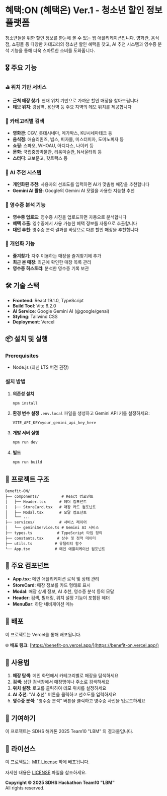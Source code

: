# 혜택:ON (혜택온) Ver.1 - 청소년 할인 정보 플랫폼

청소년들을 위한 할인 정보를 한눈에 볼 수 있는 웹 애플리케이션입니다. 영화관, 음식점, 쇼핑몰 등 다양한 카테고리의 청소년 할인 혜택을 찾고, AI 추천 시스템과 영수증 분석 기능을 통해 더욱 스마트한 소비를 도와줍니다.

## 🎖️ 주요 기능

### ⛳ 위치 기반 서비스
- **근처 매장 찾기**: 현재 위치 기반으로 가까운 할인 매장을 찾아드립니다
- **데모 위치**: 강남역, 용산역 등 주요 지역의 데모 위치를 제공합니다

### 🎯 카테고리별 검색
- **영화관**: CGV, 롯데시네마, 메가박스, KU시네마테크 등
- **음식점**: 애슐리퀸즈, 빕스, 피자몰, 미스터피자, 도미노피자 등
- **쇼핑**: 스파오, WHOAU, 아디다스, 나이키 등
- **문화**: 국립중앙박물관, 리움미술관, N서울타워 등
- **스터디**: 교보문고, 핫트랙스 등

### 🪩 AI 추천 시스템
- **개인화된 추천**: 사용자의 선호도를 입력하면 AI가 맞춤형 매장을 추천합니다
- **Gemini AI 활용**: Google의 Gemini AI 모델을 사용한 지능형 추천

### 📸 영수증 분석 기능
- **영수증 업로드**: 영수증 사진을 업로드하면 자동으로 분석합니다
- **혜택 추출**: 영수증에서 사용 가능한 혜택 정보를 자동으로 추출합니다
- **대안 추천**: 영수증 분석 결과를 바탕으로 다른 할인 매장을 추천합니다

### 💾 개인화 기능
- **즐겨찾기**: 자주 이용하는 매장을 즐겨찾기에 추가
- **최근 본 매장**: 최근에 확인한 매장 목록 관리
- **영수증 히스토리**: 분석한 영수증 기록 보관

## 🛠 기술 스택

- **Frontend**: React 19.1.0, TypeScript
- **Build Tool**: Vite 6.2.0
- **AI Service**: Google Gemini AI (@google/genai)
- **Styling**: Tailwind CSS
- **Deployment**: Vercel

## 📦 설치 및 실행

### Prerequisites
- Node.js (최신 LTS 버전 권장)

### 설치 방법

1. **의존성 설치**
   ```bash
   npm install
   ```

2. **환경 변수 설정**
   `.env.local` 파일을 생성하고 Gemini API 키를 설정하세요:
   ```
   VITE_API_KEY=your_gemini_api_key_here
   ```

3. **개발 서버 실행**
   ```bash
   npm run dev
   ```

4. **빌드**
   ```bash
   npm run build
   ```

## 🔧 프로젝트 구조

```
Benefit-ON/
├── components/          # React 컴포넌트
│   ├── Header.tsx      # 헤더 컴포넌트
│   ├── StoreCard.tsx   # 매장 카드 컴포넌트
│   ├── Modal.tsx       # 모달 컴포넌트
│   └── ...
├── services/           # 서비스 레이어
│   └── geminiService.ts # Gemini AI 서비스
├── types.ts           # TypeScript 타입 정의
├── constants.tsx      # 상수 및 정적 데이터
├── utils.ts          # 유틸리티 함수
└── App.tsx           # 메인 애플리케이션 컴포넌트
```

## 🎨 주요 컴포넌트

- **App.tsx**: 메인 애플리케이션 로직 및 상태 관리
- **StoreCard**: 매장 정보를 카드 형태로 표시
- **Modal**: 매장 상세 정보, AI 추천, 영수증 분석 등의 모달
- **Header**: 검색, 필터링, 위치 설정 기능이 포함된 헤더
- **MenuBar**: 하단 네비게이션 메뉴

## 🚀 배포

이 프로젝트는 Vercel를 통해 배포됩니다.

🌐 **배포 링크**: [https://benefit-on.vercel.app/](https://benefit-on.vercel.app/)

## 📱 사용법

1. **매장 탐색**: 메인 화면에서 카테고리별로 매장을 탐색하세요
2. **검색**: 상단 검색창에서 매장명이나 주소로 검색하세요
3. **위치 설정**: 로고를 클릭하여 데모 위치를 설정하세요
4. **AI 추천**: "AI 추천" 버튼을 클릭하고 선호도를 입력하세요
5. **영수증 분석**: "영수증 분석" 버튼을 클릭하고 영수증 사진을 업로드하세요

## 🤝 기여하기

이 프로젝트는 SDHS 해커톤 2025 Team10 "LBM" 의 결과물입니다.

## 📄 라이선스

이 프로젝트는 [MIT License](LICENSE) 하에 배포됩니다.

자세한 내용은 [LICENSE](LICENSE) 파일을 참조하세요.

**Copyright © 2025 SDHS Hackathon Team10 "LBM"**  
All rights reserved.
